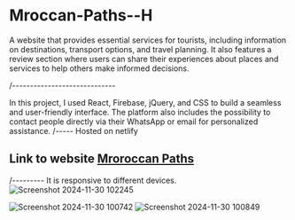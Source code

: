 # Mroccan-Paths--H
A website that provides essential services for tourists, including information on destinations, transport options, and travel planning. It also features a review section where users can share their experiences about places and services to help others make informed decisions.

/-----------------------------

In this project, I used React, Firebase, jQuery, and CSS to build a seamless and user-friendly interface. The platform also includes the possibility to contact people directly via their WhatsApp or email for personalized assistance.
/-----
Hosted on netlify
## Link to website [Mroroccan Paths ](https://moroccan-paths.netlify.app/)
/---------
It is responsive to different devices.
![Screenshot 2024-11-30 102245](https://github.com/user-attachments/assets/a539319a-2bd3-475e-9571-643077379c6a)

![Screenshot 2024-11-30 100742](https://github.com/user-attachments/assets/512f3eb1-cf80-430f-b3b0-356ab57f2a31)
![Screenshot 2024-11-30 100849](https://github.com/user-attachments/assets/276d3b9c-befa-4aae-89ce-ae12840dd412)

